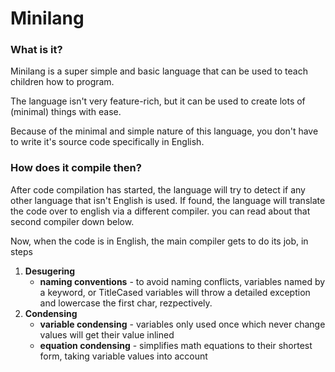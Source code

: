 # Minilang

### What is it?

Minilang is a super simple and basic language that can be used to teach children how to program.

The language isn't very feature-rich, but it can be used to create lots of (minimal) things with ease.

Because of the minimal and simple nature of this language, you don't have to write it's source code specifically in English.

### How does it compile then?
After code compilation has started, the language will try to detect if any other language that isn't English is used. If found, the language will translate the code over to english via a different compiler. you can read about that second compiler down below.

Now, when the code is in English, the main compiler gets to do its job, in steps

1. **Desugering**
   - **naming conventions** - to avoid naming conflicts, variables named by a keyword, or TitleCased variables will throw a detailed exception and lowercase the first char, rezpectively.
1. **Condensing**
   - **variable condensing** - variables only used once which never change values will get their value inlined
   - **equation condensing** - simplifies math equations to their shortest form, taking variable values into account

